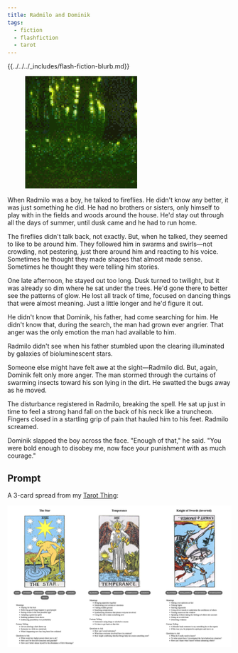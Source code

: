```yaml
---
title: Radmilo and Dominik
tags:
  - fiction
  - flashfiction
  - tarot
---
```


{{../../../_includes/flash-fiction-blurb.md}}

<!--more-->

<figure class="wide"><img src="./cover.png" /></figure>

When Radmilo was a boy, he talked to fireflies. He didn't know any better, it was just something he did. He had no brothers or sisters, only himself to play with in the fields and woods around the house. He'd stay out through all the days of summer, until dusk came and he had to run home. 

The fireflies didn't talk back, not exactly. But, when he talked, they seemed to like to be around him. They followed him in swarms and swirls—not crowding, not pestering, just there around him and reacting to his voice. Sometimes he thought they made shapes that almost made sense. Sometimes he thought they were telling him stories. 

One late afternoon, he stayed out too long. Dusk turned to twilight, but it was already so dim where he sat under the trees. He'd gone there to better see the patterns of glow. He lost all track of time, focused on dancing things that were almost meaning. Just a little longer and he'd figure it out. 

He didn't know that Dominik, his father, had come searching for him. He didn't know that, during the search, the man had grown ever angrier. That anger was the only emotion the man had available to him.

Radmilo didn't see when his father stumbled upon the clearing illuminated by galaxies of bioluminescent stars. 

Someone else might have felt awe at the sight—Radmilo did. But, again, Dominik felt only more anger. The man stormed through the curtains of swarming insects toward his son lying in the dirt. He swatted the bugs away as he moved. 

The disturbance registered in Radmilo, breaking the spell. He sat up just in time to feel a strong hand fall on the back of his neck like a truncheon. Fingers closed in a startling grip of pain that hauled him to his feet. Radmilo screamed.

Dominik slapped the boy across the face. "Enough of that," he said. "You were bold enough to disobey me, now face your punishment with as much courage."

## Prompt

A 3-card spread from my [Tarot Thing](https://lmorchard.github.io/tarot-thing/?card=The+Star&card=Temperance&card=%21Knight+of+Swords):

![](2022-06-09.png)
